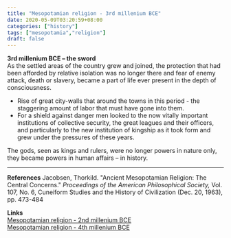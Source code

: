 ```yaml
---
title: "Mesopotamian religion - 3rd millenium BCE"
date: 2020-05-09T03:20:59+08:00
categories: ["history"]
tags: ["mesopotamia","religion"]
draft: false
---
```


**3rd millenium BCE – the sword**  
As the settled areas of the country grew and joined, the protection that had been afforded by relative isolation was no longer there and fear of enemy attack, death or slavery, became a part of life ever present in the depth of consciousness.
- Rise of great city-walls that around the towns in this period - the staggering amount of labor that must have gone into them.
- For a shield against danger men looked to the now vitally important institutions of collective security, the great leagues and their officers, and particularly to the new institution of kingship as it took form and grew under the pressures of these years.

The gods, seen as kings and rulers, were no longer powers in nature only, they became powers in human affairs – in history.

---
**References**
Jacobsen, Thorkild. "Ancient Mesopotamian Religion: The Central Concerns." *Proceedings of the American Philosophical Society,* Vol. 107, No. 6, Cuneiform Studies and the History of Civilization (Dec. 20, 1963), pp. 473-484

**Links**  
[Mesopotamian religion - 2nd millenium BCE](../mesopotamian-religion-2nd-millenium-bce/)  
[Mesopotamian religion - 4th millenium BCE](../mesopotamian-religion-4th-millenium-bce/)

